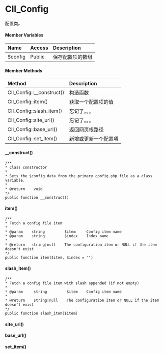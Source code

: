 # CII\_Config

配置类。

#### Member Variables

| Name | Access | Description |
| :--- | :--- | :--- |
| $config | Public | 保存配置项的数组 |

#### Member Methods

| Method | Description |
| :--- | :--- |
| CII\_Config::\_\_construct\(\) | 构造函数 |
| CII\_Config::item\(\) | 获取一个配置项的值 |
| CII\_Config::slash\_item\(\) | 忘记了。。。 |
| CII\_Config::site\_url\(\) | 忘记了。。。 |
| CII\_Config::base\_url\(\) | 返回网页根路径 |
| CII\_Config::set\_item\(\) | 新增或更新一个配置项 |

#### \_\_construct\(\)

```
/**
* Class constructor
*
* Sets the $config data from the primary config.php file as a class variable.
*
* @return    void
*/
public function __construct()
```

#### item\(\)

```
/**
* Fetch a config file item
*
* @param    string         $item     Config item name
* @param    string         $index    Index name
*
* @return   string|null    The configuration item or NULL if the item doesn't exist
*/
public function item($item, $index = '')
```

#### slash\_item\(\)

```
/**
* Fetch a config file item with slash appended (if not empty)
*
* @param     string         $item    Config item name
*
* @return    string|null    The configuration item or NULL if the item doesn't exist
*/
public function slash_item($item)
```

#### site\_url\(\)

#### base\_url\(\)

#### set\_item\(\)



